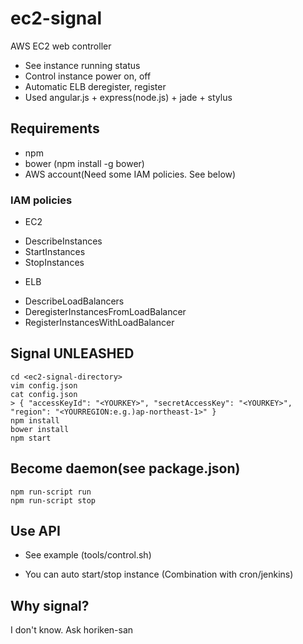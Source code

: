 # ec2-signal

AWS EC2 web controller
 - See instance running status
 - Control instance power on, off
 - Automatic ELB deregister, register
 - Used angular.js + express(node.js) + jade + stylus

## Requirements
- npm
- bower (npm install -g bower)
- AWS account(Need some IAM policies. See below)

### IAM policies
- EC2
 * DescribeInstances
 * StartInstances
 * StopInstances
- ELB
 * DescribeLoadBalancers
 * DeregisterInstancesFromLoadBalancer
 * RegisterInstancesWithLoadBalancer

## Signal UNLEASHED
```
cd <ec2-signal-directory>
vim config.json
cat config.json
> { "accessKeyId": "<YOURKEY>", "secretAccessKey": "<YOURKEY>", "region": "<YOURREGION:e.g.)ap-northeast-1>" }
npm install
bower install
npm start
```

## Become daemon(see package.json)
```
npm run-script run
npm run-script stop
```

## Use API
- See example (tools/control.sh)
 * You can auto start/stop instance (Combination with cron/jenkins)

## Why signal?
I don't know. Ask horiken-san
